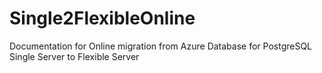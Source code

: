 # Single2FlexibleOnline
Documentation for Online migration from Azure Database for PostgreSQL Single Server to Flexible Server
